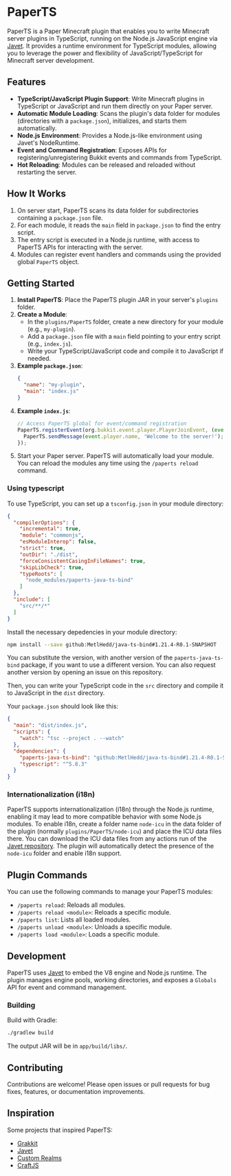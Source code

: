 # PaperTS

PaperTS is a Paper Minecraft plugin that enables you to write Minecraft server plugins in TypeScript, running on the Node.js JavaScript engine via [Javet](https://github.com/caoccao/Javet). It provides a runtime environment for TypeScript modules, allowing you to leverage the power and flexibility of JavaScript/TypeScript for Minecraft server development.

## Features

- **TypeScript/JavaScript Plugin Support**: Write Minecraft plugins in TypeScript or JavaScript and run them directly on your Paper server.
- **Automatic Module Loading**: Scans the plugin's data folder for modules (directories with a `package.json`), initializes, and starts them automatically.
- **Node.js Environment**: Provides a Node.js-like environment using Javet's NodeRuntime.
- **Event and Command Registration**: Exposes APIs for registering/unregistering Bukkit events and commands from TypeScript.
- **Hot Reloading**: Modules can be released and reloaded without restarting the server.

## How It Works

1. On server start, PaperTS scans its data folder for subdirectories containing a `package.json` file.
2. For each module, it reads the `main` field in `package.json` to find the entry script.
3. The entry script is executed in a Node.js runtime, with access to PaperTS APIs for interacting with the server.
4. Modules can register event handlers and commands using the provided global `PaperTS` object.

## Getting Started

1. **Install PaperTS**: Place the PaperTS plugin JAR in your server's `plugins` folder.
2. **Create a Module**:
    - In the `plugins/PaperTS` folder, create a new directory for your module (e.g., `my-plugin`).
    - Add a `package.json` file with a `main` field pointing to your entry script (e.g., `index.js`).
    - Write your TypeScript/JavaScript code and compile it to JavaScript if needed.
3. **Example `package.json`**:
    ```json
    {
      "name": "my-plugin",
      "main": "index.js"
    }
    ```
4. **Example `index.js`**:
    ```js
    // Access PaperTS global for event/command registration
    PaperTS.registerEvent(org.bukkit.event.player.PlayerJoinEvent, (event) => {
      PaperTS.sendMessage(event.player.name, 'Welcome to the server!');
    });
    ```
5. Start your Paper server. PaperTS will automatically load your module. You can reload the modules any time using the `/paperts reload` command.

### Using typescript

To use TypeScript, you can set up a `tsconfig.json` in your module directory:

```json
{
  "compilerOptions": {
    "incremental": true,
    "module": "commonjs",
    "esModuleInterop": false,
    "strict": true,
    "outDir": "./dist",
    "forceConsistentCasingInFileNames": true,
    "skipLibCheck": true,
    "typeRoots": [
      "node_modules/paperts-java-ts-bind"
    ]
  },
  "include": [
    "src/**/*"
  ]
}
```

Install the necessary depedencies in your module directory:

```sh
npm install --save github:MetlHedd/java-ts-bind#1.21.4-R0.1-SNAPSHOT
```

You can substitute the version, with another version of the `paperts-java-ts-bind` package, if you want to use a different version. You can also request another version by opening an issue on this repository.

Then, you can write your TypeScript code in the `src` directory and compile it to JavaScript in the `dist` directory.

Your `package.json` should look like this:

```json
{
  "main": "dist/index.js",
  "scripts": {
    "watch": "tsc --project . --watch"
  },
  "dependencies": {
    "paperts-java-ts-bind": "github:MetlHedd/java-ts-bind#1.21.4-R0.1-SNAPSHOT",
    "typescript": "^5.8.3"
  }
}
```

### Internationalization (i18n)

PaperTS supports internationalization (i18n) through the Node.js runtime, enabling it may lead to more compatible behavior with some Node.js modules. To enable i18n, create a folder name `node-icu` in the data folder of the plugin (normally `plugins/PaperTS/node-icu`) and place the ICU data files there. You can download the ICU data files from any actions run of the [Javet repository](https://github.com/caoccao/Javet). The plugin will automatically detect the presence of the `node-icu` folder and enable i18n support.

## Plugin Commands

You can use the following commands to manage your PaperTS modules:
- `/paperts reload`: Reloads all modules.
- `/paperts reload <module>`: Reloads a specific module.
- `/paperts list`: Lists all loaded modules.
- `/paperts unload <module>`: Unloads a specific module.
- `/paperts load <module>`: Loads a specific module.

## Development

PaperTS uses [Javet](https://github.com/caoccao/Javet) to embed the V8 engine and Node.js runtime. The plugin manages engine pools, working directories, and exposes a `Globals` API for event and command management.

### Building

Build with Gradle:

```sh
./gradlew build
```

The output JAR will be in `app/build/libs/`.

## Contributing

Contributions are welcome! Please open issues or pull requests for bug fixes, features, or documentation improvements.

## Inspiration

Some projects that inspired PaperTS:
- [Grakkit](https://github.com/grakkit/grakkit)
- [Javet](https://github.com/caoccao/Javet)
- [Custom Realms](https://github.com/customrealms)
- [CraftJS](https://github.com/Dysfold/craftjs)